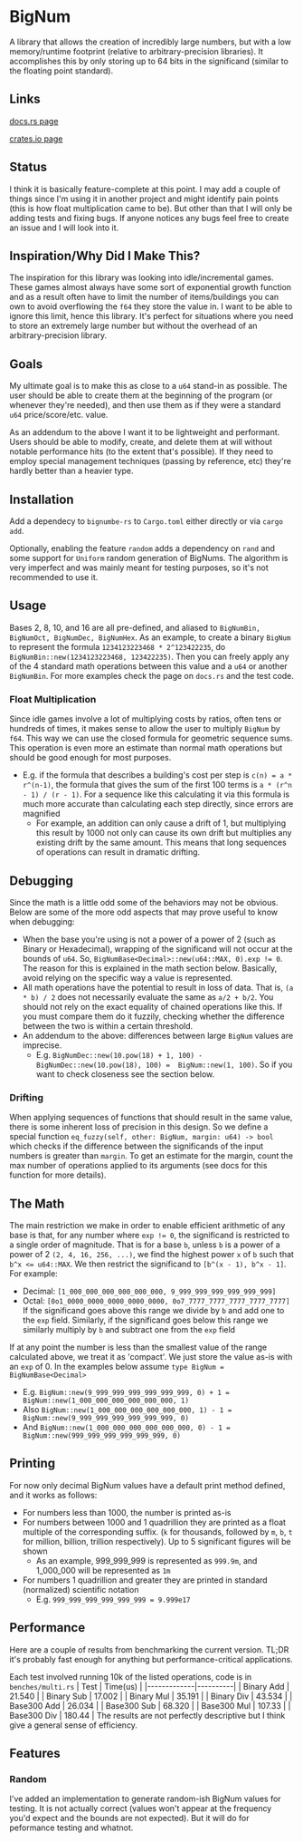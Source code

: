 # BigNum
A library that allows the creation of incredibly large numbers, but with a low
memory/runtime footprint (relative to arbitrary-precision libraries). It accomplishes this
by only storing up to 64 bits in the significand (similar to the floating point
standard).

## Links
[docs.rs page](https://docs.rs/bignumbe-rs/latest/bignumbe_rs/)

[crates.io page](https://crates.io/crates/bignumbe-rs)

## Status
I think it is basically feature-complete at this point. I may add a couple of things since
I'm using it in another project and might identify pain points (this is how float
multiplication came to be). But other than that I will only be adding tests and fixing
bugs. If anyone notices any bugs feel free to create an issue and I will look into it.

## Inspiration/Why Did I Make This?
The inspiration for this library was looking into idle/incremental games. These games
almost always have some sort of exponential growth function and as a result often have to
limit the number of items/buildings you can own to avoid overflowing the `f64` they store
the value in. I want to be able to ignore this limit, hence this library. It's perfect for
situations where you need to store an extremely large number but without the overhead of
an arbitrary-precision library.

## Goals
My ultimate goal is to make this as close to a `u64` stand-in as possible. The user should
be able to create them at the beginning of the program (or whenever they're needed), and
then use them as if they were a standard `u64` price/score/etc. value. 

As an addendum to the above I want it to be lightweight and performant. Users should be
able to modify, create, and delete them at will without notable performance hits (to the
extent that's possible). If they need to employ special management techniques (passing by
reference, etc) they're hardly better than a heavier type.

## Installation
Add a dependecy to `bignumbe-rs` to `Cargo.toml` either directly or via `cargo add`. 

Optionally, enabling the feature `random` adds a dependency on `rand` and some support for
`Uniform` random generation of BigNums. The algorithm is very imperfect and was mainly
meant for testing purposes, so it's not recommended to use it.

## Usage
Bases 2, 8, 10, and 16 are all pre-defined, and aliased to
`BigNumBin, BigNumOct, BigNumDec, BigNumHex`. As an example, to create a binary `BigNum`
to represent the formula `1234123223468 * 2^123422235`, do
`BigNumBin::new(1234123223468, 123422235)`. Then you can freely apply any of the 4 standard
math operations between this value and a `u64` or another `BigNumBin`. For more examples
check the page on `docs.rs` and the test code.

### Float Multiplication
Since idle games involve a lot of multiplying costs by ratios, often tens or hundreds of
times, it makes sense to allow the user to multiply `BigNum` by `f64`. This way we can use
the closed formula for geometric sequence sums. This operation is even more an estimate
than normal math operations but should be good enough for most purposes.
- E.g. if the formula that describes a building's cost per step is `c(n) = a * r^(n-1)`,
  the formula that gives the sum of the first 100 terms is `a * (r^n - 1) / (r - 1)`. For
  a sequence like this calculating it via this formula is much more accurate than
  calculating each step directly, since errors are magnified
    - For example, an addition can only cause a drift of 1, but multiplying this result by
      1000 not only can cause its own drift but multiplies any existing drift by the same 
      amount. This means that long sequences of operations can result in dramatic 
      drifting.

## Debugging
Since the math is a little odd some of the behaviors may not be obvious. Below are some of
the more odd aspects that may prove useful to know when debugging:
- When the base you're using is not a power of a power of 2 (such as Binary or
Hexadecimal), wrapping of the significand will not occur at the bounds of `u64`. So,
`BigNumBase<Decimal>::new(u64::MAX, 0).exp != 0`. The reason for this is explained in the
math section below. Basically, avoid relying on the specific way a value is represented.
- All math operations have the potential to result in loss of data. That is, `(a * b) / 2` 
does not necessarily evaluate the same as `a/2 + b/2`. You should not rely on the exact
equality of chained operations like this. If you must compare them do it fuzzily, checking
whether the difference between the two is within a certain threshold.
- An addendum to the above: differences between large `BigNum` values are imprecise.
    - E.g. `BigNumDec::new(10.pow(18) + 1, 100) - BigNumDec::new(10.pow(18), 100) = 
    BigNum::new(1, 100)`. So if you want to check closeness see the section below.


### Drifting
When applying sequences of functions that should result in the same value, there is some
inherent loss of precision in this design. So we define a special function 
`eq_fuzzy(self, other: BigNum, margin: u64) -> bool` which checks if the  difference 
between the significands of the input numbers is greater than `margin`. To get an estimate 
for the margin, count the max number of operations applied to its arguments (see docs for 
this function for more details).

## The Math
The main restriction we make in order to enable efficient arithmetic of any base is that,
for any number where `exp != 0`, the significand is restricted to a single order of 
magnitude. That is for a base `b`, unless `b` is a power of a power of 2 
`(2, 4, 16, 256, ...)`, we find the highest power `x` of `b` such that `b^x <= u64::MAX`.
We then restrict the significand to `[b^(x - 1), b^x - 1]`. For example:
- Decimal: `[1_000_000_000_000_000_000, 9_999_999_999_999_999_999]`
- Octal: `[0o1_0000_0000_0000_0000_0000, 0o7_7777_7777_7777_7777_7777]`
If the significand goes above this range we divide by `b` and add one to the `exp` field.
Similarly, if the significand goes below this range we similarly multiply by `b` and subtract one
from the `exp` field

If at any point the number is less than the smallest value of the range calculated above,
we treat it as 'compact'. We just store the value as-is with an `exp` of 0. In the
examples below assume `type BigNum = BigNumBase<Decimal>`
- E.g. `BigNum::new(9_999_999_999_999_999_999, 0) + 1 =
BigNum::new(1_000_000_000_000_000_000, 1)`
- Also `BigNum::new(1_000_000_000_000_000_000, 1) - 1 =
BigNum::new(9_999_999_999_999_999_999, 0)`
- And `BigNum::new(1_000_000_000_000_000_000, 0) - 1 =
BigNum::new(999_999_999_999_999_999, 0)` 

## Printing
For now only decimal BigNum values have a default print method defined, and it works as 
follows:
- For numbers less than 1000, the number is printed as-is
- For numbers between 1000 and 1 quadrillion they are printed as a float multiple of the 
corresponding suffix. (`k` for thousands, followed by `m`, `b`, `t` for million, billion,
trillion respectively). Up to 5 significant figures will be shown
    - As an example, 999_999_999 is represented as `999.9m`, and 1_000_000 will be
    represented as `1m`
- For numbers 1 quadrillion and greater they are printed in standard (normalized) 
scientific notation
    - E.g. `999_999_999_999_999_999 = 9.999e17`

## Performance
Here are a couple of results from benchmarking the current version. TL;DR it's probably
fast enough for anything but performance-critical applications. 

Each test involved running 10k of the listed operations, code is in `benches/multi.rs`
| Test        | Time(us) |
|-------------|----------|
| Binary Add  | 21.540   |
| Binary Sub  | 17.002   |
| Binary Mul  | 35.191   |
| Binary Div  | 43.534   |
| Base300 Add | 26.034   |
| Base300 Sub | 68.320   |
| Base300 Mul | 107.33   |
| Base300 Div | 180.44   |
The results are not perfectly descriptive but I think give a general sense of efficiency.

## Features

### Random
I've added an implementation to generate random-ish BigNum values for testing. It is not
actually correct (values won't appear at the frequency you'd expect and the bounds are
not expected). But it will do for peformance testing and whatnot.
